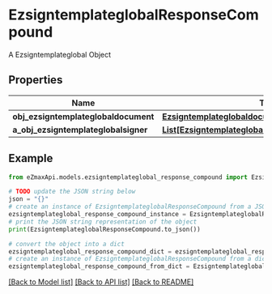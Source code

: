 # EzsigntemplateglobalResponseCompound

A Ezsigntemplateglobal Object

## Properties

Name | Type | Description | Notes
------------ | ------------- | ------------- | -------------
**obj_ezsigntemplateglobaldocument** | [**EzsigntemplateglobaldocumentResponse**](EzsigntemplateglobaldocumentResponse.md) |  | [optional] 
**a_obj_ezsigntemplateglobalsigner** | [**List[EzsigntemplateglobalsignerResponseCompound]**](EzsigntemplateglobalsignerResponseCompound.md) |  | 

## Example

```python
from eZmaxApi.models.ezsigntemplateglobal_response_compound import EzsigntemplateglobalResponseCompound

# TODO update the JSON string below
json = "{}"
# create an instance of EzsigntemplateglobalResponseCompound from a JSON string
ezsigntemplateglobal_response_compound_instance = EzsigntemplateglobalResponseCompound.from_json(json)
# print the JSON string representation of the object
print(EzsigntemplateglobalResponseCompound.to_json())

# convert the object into a dict
ezsigntemplateglobal_response_compound_dict = ezsigntemplateglobal_response_compound_instance.to_dict()
# create an instance of EzsigntemplateglobalResponseCompound from a dict
ezsigntemplateglobal_response_compound_from_dict = EzsigntemplateglobalResponseCompound.from_dict(ezsigntemplateglobal_response_compound_dict)
```
[[Back to Model list]](../README.md#documentation-for-models) [[Back to API list]](../README.md#documentation-for-api-endpoints) [[Back to README]](../README.md)


